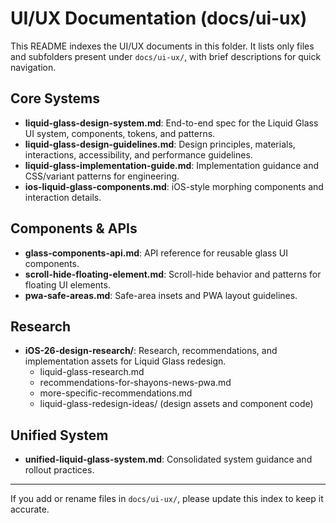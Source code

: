 # UI/UX Documentation (docs/ui-ux)

This README indexes the UI/UX documents in this folder. It lists only files and subfolders present under `docs/ui-ux/`, with brief descriptions for quick navigation.

## Core Systems

- **liquid-glass-design-system.md**: End-to-end spec for the Liquid Glass UI system, components, tokens, and patterns.
- **liquid-glass-design-guidelines.md**: Design principles, materials, interactions, accessibility, and performance guidelines.
- **liquid-glass-implementation-guide.md**: Implementation guidance and CSS/variant patterns for engineering.
- **ios-liquid-glass-components.md**: iOS-style morphing components and interaction details.

## Components & APIs

- **glass-components-api.md**: API reference for reusable glass UI components.
- **scroll-hide-floating-element.md**: Scroll-hide behavior and patterns for floating UI elements.
- **pwa-safe-areas.md**: Safe-area insets and PWA layout guidelines.

## Research

- **iOS-26-design-research/**: Research, recommendations, and implementation assets for Liquid Glass redesign.
  - liquid-glass-research.md
  - recommendations-for-shayons-news-pwa.md
  - more-specific-recommendations.md
  - liquid-glass-redesign-ideas/ (design assets and component code)

## Unified System

- **unified-liquid-glass-system.md**: Consolidated system guidance and rollout practices.

---

If you add or rename files in `docs/ui-ux/`, please update this index to keep it accurate.

